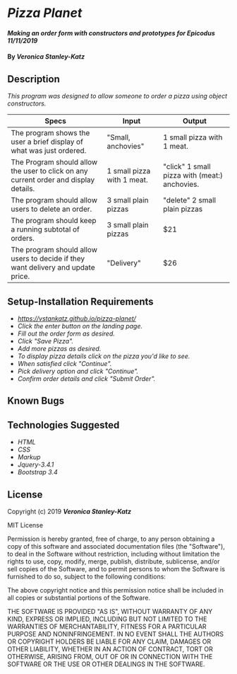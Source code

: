 # _Pizza Planet_

#### _Making an order form with constructors and prototypes for Epicodus 11/11/2019_

#### By _**Veronica Stanley-Katz**_

## Description

_This program was designed to allow someone to order a pizza using object constructors._

|Specs|Input|Output|
|-|-|-|
|The program shows the user a brief display of what was just ordered. |"Small, anchovies"|1 small pizza with 1 meat.|
|The Program should allow the user to click on any current order and display details.|1 small pizza with 1 meat.| "click" 1 small pizza with (meat:) anchovies.|
|The program should allow users to delete an order.|3 small plain pizzas| "delete" 2 small plain pizzas|
|The program should keep a running subtotal of orders.|3 small plain pizzas|$21|
|The program should allow users to decide if they want delivery and update price.| "Delivery"| $26|

## Setup-Installation Requirements

* _https://vstankatz.github.io/pizza-planet/_
* _Click the enter button on the landing page._
* _Fill out the order form as desired._
* _Click "Save Pizza"._
* _Add more pizzas as desired._
* _To display pizza details click on the pizza you'd like to see._
* _When satisfied click "Continue"._
* _Pick delivery option and click "Continue"._
* _Confirm order details and click "Submit Order"._

## Known Bugs


## Technologies Suggested
* _HTML_
* _CSS_
* _Markup_
* _Jquery-3.4.1_
* _Bootstrap 3.4_

## License

Copyright (c) 2019 **_Veronica Stanley-Katz_**

MIT License

Permission is hereby granted, free of charge, to any person obtaining a copy
of this software and associated documentation files (the "Software"), to deal
in the Software without restriction, including without limitation the rights
to use, copy, modify, merge, publish, distribute, sublicense, and/or sell
copies of the Software, and to permit persons to whom the Software is
furnished to do so, subject to the following conditions:

The above copyright notice and this permission notice shall be included in all
copies or substantial portions of the Software.

THE SOFTWARE IS PROVIDED "AS IS", WITHOUT WARRANTY OF ANY KIND, EXPRESS OR
IMPLIED, INCLUDING BUT NOT LIMITED TO THE WARRANTIES OF MERCHANTABILITY,
FITNESS FOR A PARTICULAR PURPOSE AND NONINFRINGEMENT. IN NO EVENT SHALL THE
AUTHORS OR COPYRIGHT HOLDERS BE LIABLE FOR ANY CLAIM, DAMAGES OR OTHER
LIABILITY, WHETHER IN AN ACTION OF CONTRACT, TORT OR OTHERWISE, ARISING FROM,
OUT OF OR IN CONNECTION WITH THE SOFTWARE OR THE USE OR OTHER DEALINGS IN THE
SOFTWARE.
